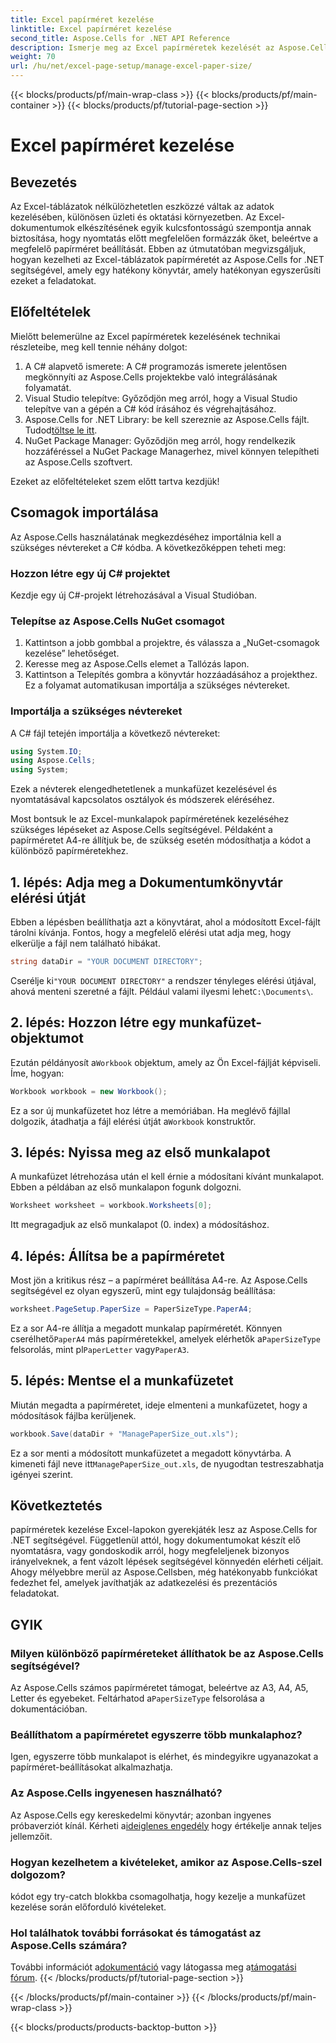 ```yaml
---
title: Excel papírméret kezelése
linktitle: Excel papírméret kezelése
second_title: Aspose.Cells for .NET API Reference
description: Ismerje meg az Excel papírméretek kezelését az Aspose.Cells for .NET használatával. Ez az útmutató lépésenkénti utasításokat és példákat kínál a zökkenőmentes integrációhoz.
weight: 70
url: /hu/net/excel-page-setup/manage-excel-paper-size/
---
```


{{< blocks/products/pf/main-wrap-class >}}
{{< blocks/products/pf/main-container >}}
{{< blocks/products/pf/tutorial-page-section >}}

# Excel papírméret kezelése

## Bevezetés

Az Excel-táblázatok nélkülözhetetlen eszközzé váltak az adatok kezelésében, különösen üzleti és oktatási környezetben. Az Excel-dokumentumok elkészítésének egyik kulcsfontosságú szempontja annak biztosítása, hogy nyomtatás előtt megfelelően formázzák őket, beleértve a megfelelő papírméret beállítását. Ebben az útmutatóban megvizsgáljuk, hogyan kezelheti az Excel-táblázatok papírméretét az Aspose.Cells for .NET segítségével, amely egy hatékony könyvtár, amely hatékonyan egyszerűsíti ezeket a feladatokat.

## Előfeltételek

Mielőtt belemerülne az Excel papírméretek kezelésének technikai részleteibe, meg kell tennie néhány dolgot:

1. A C# alapvető ismerete: A C# programozás ismerete jelentősen megkönnyíti az Aspose.Cells projektekbe való integrálásának folyamatát.
2. Visual Studio telepítve: Győződjön meg arról, hogy a Visual Studio telepítve van a gépén a C# kód írásához és végrehajtásához.
3. Aspose.Cells for .NET Library: be kell szereznie az Aspose.Cells fájlt. Tudod[töltse le itt](https://releases.aspose.com/cells/net/).
4. NuGet Package Manager: Győződjön meg arról, hogy rendelkezik hozzáféréssel a NuGet Package Managerhez, mivel könnyen telepítheti az Aspose.Cells szoftvert.

Ezeket az előfeltételeket szem előtt tartva kezdjük!

## Csomagok importálása

Az Aspose.Cells használatának megkezdéséhez importálnia kell a szükséges névtereket a C# kódba. A következőképpen teheti meg:

### Hozzon létre egy új C# projektet

Kezdje egy új C#-projekt létrehozásával a Visual Studióban.

### Telepítse az Aspose.Cells NuGet csomagot

1. Kattintson a jobb gombbal a projektre, és válassza a „NuGet-csomagok kezelése” lehetőséget.
2. Keresse meg az Aspose.Cells elemet a Tallózás lapon.
3. Kattintson a Telepítés gombra a könyvtár hozzáadásához a projekthez. Ez a folyamat automatikusan importálja a szükséges névtereket.

### Importálja a szükséges névtereket

A C# fájl tetején importálja a következő névtereket:

```csharp
using System.IO;
using Aspose.Cells;
using System;
```

Ezek a névterek elengedhetetlenek a munkafüzet kezelésével és nyomtatásával kapcsolatos osztályok és módszerek eléréséhez.

Most bontsuk le az Excel-munkalapok papírméretének kezeléséhez szükséges lépéseket az Aspose.Cells segítségével. Példaként a papírméretet A4-re állítjuk be, de szükség esetén módosíthatja a kódot a különböző papírméretekhez.

## 1. lépés: Adja meg a Dokumentumkönyvtár elérési útját

Ebben a lépésben beállíthatja azt a könyvtárat, ahol a módosított Excel-fájlt tárolni kívánja. Fontos, hogy a megfelelő elérési utat adja meg, hogy elkerülje a fájl nem található hibákat.

```csharp
string dataDir = "YOUR DOCUMENT DIRECTORY";
```

 Cserélje ki`"YOUR DOCUMENT DIRECTORY"` a rendszer tényleges elérési útjával, ahová menteni szeretné a fájlt. Például valami ilyesmi lehet`C:\Documents\`.

## 2. lépés: Hozzon létre egy munkafüzet-objektumot

 Ezután példányosít a`Workbook` objektum, amely az Ön Excel-fájlját képviseli. Íme, hogyan:

```csharp
Workbook workbook = new Workbook();
```

 Ez a sor új munkafüzetet hoz létre a memóriában. Ha meglévő fájllal dolgozik, átadhatja a fájl elérési útját a`Workbook` konstruktőr.

## 3. lépés: Nyissa meg az első munkalapot

A munkafüzet létrehozása után el kell érnie a módosítani kívánt munkalapot. Ebben a példában az első munkalapon fogunk dolgozni.

```csharp
Worksheet worksheet = workbook.Worksheets[0];
```

Itt megragadjuk az első munkalapot (0. index) a módosításhoz.

## 4. lépés: Állítsa be a papírméretet

Most jön a kritikus rész – a papírméret beállítása A4-re. Az Aspose.Cells segítségével ez olyan egyszerű, mint egy tulajdonság beállítása:

```csharp
worksheet.PageSetup.PaperSize = PaperSizeType.PaperA4;
```

 Ez a sor A4-re állítja a megadott munkalap papírméretét. Könnyen cserélhető`PaperA4` más papírméretekkel, amelyek elérhetők a`PaperSizeType` felsorolás, mint pl`PaperLetter` vagy`PaperA3`.

## 5. lépés: Mentse el a munkafüzetet

Miután megadta a papírméretet, ideje elmenteni a munkafüzetet, hogy a módosítások fájlba kerüljenek.

```csharp
workbook.Save(dataDir + "ManagePaperSize_out.xls");
```

 Ez a sor menti a módosított munkafüzetet a megadott könyvtárba. A kimeneti fájl neve itt`ManagePaperSize_out.xls`, de nyugodtan testreszabhatja igényei szerint.

## Következtetés

papírméretek kezelése Excel-lapokon gyerekjáték lesz az Aspose.Cells for .NET segítségével. Függetlenül attól, hogy dokumentumokat készít elő nyomtatásra, vagy gondoskodik arról, hogy megfeleljenek bizonyos irányelveknek, a fent vázolt lépések segítségével könnyedén elérheti céljait. Ahogy mélyebbre merül az Aspose.Cellsben, még hatékonyabb funkciókat fedezhet fel, amelyek javíthatják az adatkezelési és prezentációs feladatokat.

## GYIK

### Milyen különböző papírméreteket állíthatok be az Aspose.Cells segítségével?
 Az Aspose.Cells számos papírméretet támogat, beleértve az A3, A4, A5, Letter és egyebeket. Feltárhatod a`PaperSizeType` felsorolása a dokumentációban.

### Beállíthatom a papírméretet egyszerre több munkalaphoz?
Igen, egyszerre több munkalapot is elérhet, és mindegyikre ugyanazokat a papírméret-beállításokat alkalmazhatja.

### Az Aspose.Cells ingyenesen használható?
 Az Aspose.Cells egy kereskedelmi könyvtár; azonban ingyenes próbaverziót kínál. Kérheti a[ideiglenes engedély](https://purchase.aspose.com/temporary-license/) hogy értékelje annak teljes jellemzőit.

### Hogyan kezelhetem a kivételeket, amikor az Aspose.Cells-szel dolgozom?
kódot egy try-catch blokkba csomagolhatja, hogy kezelje a munkafüzet kezelése során előforduló kivételeket.

### Hol találhatok további forrásokat és támogatást az Aspose.Cells számára?
 További információt a[dokumentáció](https://reference.aspose.com/cells/net/) vagy látogassa meg a[támogatási fórum](https://forum.aspose.com/c/cells/9).
{{< /blocks/products/pf/tutorial-page-section >}}

{{< /blocks/products/pf/main-container >}}
{{< /blocks/products/pf/main-wrap-class >}}

{{< blocks/products/products-backtop-button >}}
